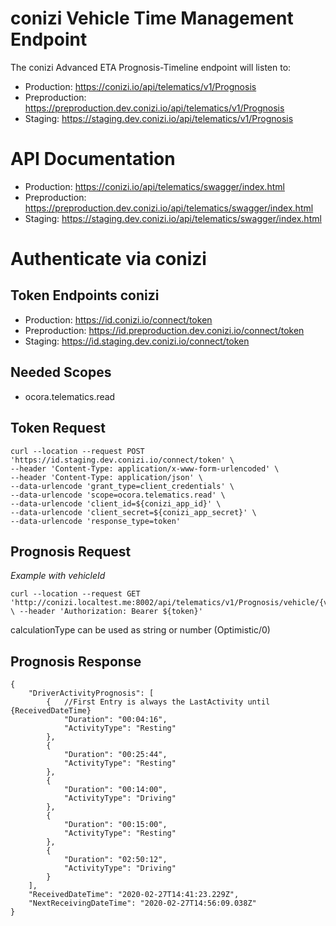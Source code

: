 # conizi Vehicle Time Management Endpoint
The conizi Advanced ETA Prognosis-Timeline endpoint will listen to:

* Production: https://conizi.io/api/telematics/v1/Prognosis
* Preproduction: https://preproduction.dev.conizi.io/api/telematics/v1/Prognosis
* Staging: https://staging.dev.conizi.io/api/telematics/v1/Prognosis

# API Documentation

* Production: https://conizi.io/api/telematics/swagger/index.html
* Preproduction: https://preproduction.dev.conizi.io/api/telematics/swagger/index.html
* Staging: https://staging.dev.conizi.io/api/telematics/swagger/index.html


# Authenticate via conizi

## Token Endpoints conizi
* Production: https://id.conizi.io/connect/token
* Preproduction: https://id.preproduction.dev.conizi.io/connect/token
* Staging: https://id.staging.dev.conizi.io/connect/token

## Needed Scopes
* ocora.telematics.read

## Token Request
    curl --location --request POST 'https://id.staging.dev.conizi.io/connect/token' \
    --header 'Content-Type: application/x-www-form-urlencoded' \
    --header 'Content-Type: application/json' \
    --data-urlencode 'grant_type=client_credentials' \
    --data-urlencode 'scope=ocora.telematics.read' \
    --data-urlencode 'client_id=${conizi_app_id}' \
    --data-urlencode 'client_secret=${conizi_app_secret}' \
    --data-urlencode 'response_type=token'

## Prognosis Request
*Example with vehicleId*

    curl --location --request GET 'http://conizi.localtest.me:8002/api/telematics/v1/Prognosis/vehicle/{vehicleId}/{timestamp}/{calculationType}' \ --header 'Authorization: Bearer ${token}'
calculationType can be used as string or number (Optimistic/0)

## Prognosis Response
    {
        "DriverActivityPrognosis": [
            {   //First Entry is always the LastActivity until {ReceivedDateTime}
                "Duration": "00:04:16", 
                "ActivityType": "Resting"
            },
            {   
                "Duration": "00:25:44",
                "ActivityType": "Resting"
            },
            {
                "Duration": "00:14:00",
                "ActivityType": "Driving"
            },
            {
                "Duration": "00:15:00",
                "ActivityType": "Resting"
            },
            {
                "Duration": "02:50:12",
                "ActivityType": "Driving"
            }
        ],
        "ReceivedDateTime": "2020-02-27T14:41:23.229Z",
        "NextReceivingDateTime": "2020-02-27T14:56:09.038Z"
    }

